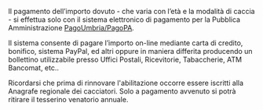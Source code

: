 Il pagamento dell’importo dovuto - che varia con l’età e la modalità di caccia - si effettua solo con il sistema elettronico di pagamento per la Pubblica  Amministrazione [PagoUmbria/PagoPA](https://pagoumbria.regione.umbria.it/pagoumbria/addon/caccia/edit.jsf?m=4&idEnte=33ED3E1B55346CBB0001).

Il sistema consente di pagare l’importo on-line mediante carta di credito, bonifico, sistema PayPal, ed altri oppure in maniera differita producendo un bollettino utilizzabile presso Uffici Postali, Ricevitorie, Tabaccherie, ATM Bancomat, etc..

Ricordarsi che prima di rinnovare l'abilitazione occorre essere iscritti alla Anagrafe regionale dei cacciatori. Solo a pagamento avvenuto si potrà ritirare il tesserino venatorio annuale.
